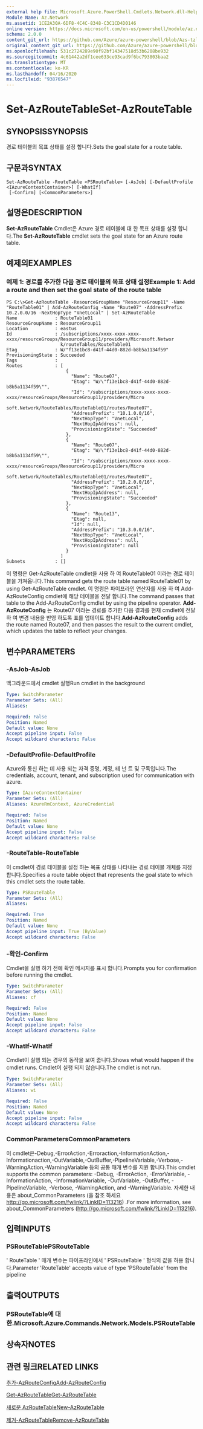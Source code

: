 ```yaml
---
external help file: Microsoft.Azure.PowerShell.Cmdlets.Network.dll-Help.xml
Module Name: Az.Network
ms.assetid: 1CE2A30A-6DF8-4C4C-8348-C3C1CD4D0146
online version: https://docs.microsoft.com/en-us/powershell/module/az.network/set-azroutetable
schema: 2.0.0
content_git_url: https://github.com/Azure/azure-powershell/blob/Azs-tzl/src/Network/Network/help/Set-AzRouteTable.md
original_content_git_url: https://github.com/Azure/azure-powershell/blob/Azs-tzl/src/Network/Network/help/Set-AzRouteTable.md
ms.openlocfilehash: 531c2724289e90f92bf14347518d53b6208be932
ms.sourcegitcommit: 4c61442a2df1cee633ce93cad9f6bc793803baa2
ms.translationtype: MT
ms.contentlocale: ko-KR
ms.lasthandoff: 04/16/2020
ms.locfileid: "93876547"
---
```

# <span data-ttu-id="82922-101">Set-AzRouteTable</span><span class="sxs-lookup"><span data-stu-id="82922-101">Set-AzRouteTable</span></span>

## <span data-ttu-id="82922-102">SYNOPSIS</span><span class="sxs-lookup"><span data-stu-id="82922-102">SYNOPSIS</span></span>
<span data-ttu-id="82922-103">경로 테이블의 목표 상태를 설정 합니다.</span><span class="sxs-lookup"><span data-stu-id="82922-103">Sets the goal state for a route table.</span></span>

## <span data-ttu-id="82922-104">구문과</span><span class="sxs-lookup"><span data-stu-id="82922-104">SYNTAX</span></span>

```
Set-AzRouteTable -RouteTable <PSRouteTable> [-AsJob] [-DefaultProfile <IAzureContextContainer>] [-WhatIf]
 [-Confirm] [<CommonParameters>]
```

## <span data-ttu-id="82922-105">설명은</span><span class="sxs-lookup"><span data-stu-id="82922-105">DESCRIPTION</span></span>
<span data-ttu-id="82922-106">**Set-AzRouteTable** Cmdlet은 Azure 경로 테이블에 대 한 목표 상태를 설정 합니다.</span><span class="sxs-lookup"><span data-stu-id="82922-106">The **Set-AzRouteTable** cmdlet sets the goal state for an Azure route table.</span></span>

## <span data-ttu-id="82922-107">예제의</span><span class="sxs-lookup"><span data-stu-id="82922-107">EXAMPLES</span></span>

### <span data-ttu-id="82922-108">예제 1: 경로를 추가한 다음 경로 테이블의 목표 상태 설정</span><span class="sxs-lookup"><span data-stu-id="82922-108">Example 1: Add a route and then set the goal state of the route table</span></span>
```
PS C:\>Get-AzRouteTable -ResourceGroupName "ResourceGroup11" -Name "RouteTable01" | Add-AzRouteConfig -Name "Route07" -AddressPrefix 10.2.0.0/16 -NextHopType "VnetLocal" | Set-AzRouteTable
Name              : RouteTable01
ResourceGroupName : ResourceGroup11
Location          : eastus
Id                : /subscriptions/xxxx-xxxx-xxxx-xxxx/resourceGroups/ResourceGroup11/providers/Microsoft.Networ
                    k/routeTables/RouteTable01
Etag              : W/"f13e1bc8-d41f-44d0-882d-b8b5a1134f59"
ProvisioningState : Succeeded
Tags              : 
Routes            : [
                      {
                        "Name": "Route07",
                        "Etag": "W/\"f13e1bc8-d41f-44d0-882d-b8b5a1134f59\"",
                        "Id": "/subscriptions/xxxx-xxxx-xxxx-xxxx/resourceGroups/ResourceGroup11/providers/Micro
                    soft.Network/RouteTables/RouteTable01/routes/Route07",
                        "AddressPrefix": "10.1.0.0/16",
                        "NextHopType": "VnetLocal",
                        "NextHopIpAddress": null, 
                        "ProvisioningState": "Succeeded"
                      },
                      {
                        "Name": "Route07",
                        "Etag": "W/\"f13e1bc8-d41f-44d0-882d-b8b5a1134f59\"",
                        "Id": "/subscriptions/xxxx-xxxx-xxxx-xxxx/resourceGroups/ResourceGroup11/providers/Micro
                    soft.Network/RouteTables/RouteTable01/routes/Route07",
                        "AddressPrefix": "10.2.0.0/16",
                        "NextHopType": "VnetLocal",
                        "NextHopIpAddress": null, 
                        "ProvisioningState": "Succeeded"
                      },
                      {
                        "Name": "Route13",
                        "Etag": null, 
                        "Id": null, 
                        "AddressPrefix": "10.3.0.0/16",
                        "NextHopType": "VnetLocal",
                        "NextHopIpAddress": null, 
                        "ProvisioningState": null
                      }
                    ] 
Subnets           : []
```

<span data-ttu-id="82922-109">이 명령은 Get-AzRouteTable cmdlet을 사용 하 여 RouteTable01 이라는 경로 테이블을 가져옵니다.</span><span class="sxs-lookup"><span data-stu-id="82922-109">This command gets the route table named RouteTable01 by using Get-AzRouteTable cmdlet.</span></span>
<span data-ttu-id="82922-110">이 명령은 파이프라인 연산자를 사용 하 여 Add-AzRouteConfig cmdlet에 해당 테이블을 전달 합니다.</span><span class="sxs-lookup"><span data-stu-id="82922-110">The command passes that table to the Add-AzRouteConfig cmdlet by using the pipeline operator.</span></span>
<span data-ttu-id="82922-111">**Add-AzRouteConfig** 는 Route07 이라는 경로를 추가한 다음 결과를 현재 cmdlet에 전달 하 여 변경 내용을 반영 하도록 표를 업데이트 합니다.</span><span class="sxs-lookup"><span data-stu-id="82922-111">**Add-AzRouteConfig** adds the route named Route07, and then passes the result to the current cmdlet, which updates the table to reflect your changes.</span></span>

## <span data-ttu-id="82922-112">변수</span><span class="sxs-lookup"><span data-stu-id="82922-112">PARAMETERS</span></span>

### <span data-ttu-id="82922-113">-AsJob</span><span class="sxs-lookup"><span data-stu-id="82922-113">-AsJob</span></span>
<span data-ttu-id="82922-114">백그라운드에서 cmdlet 실행</span><span class="sxs-lookup"><span data-stu-id="82922-114">Run cmdlet in the background</span></span>

```yaml
Type: SwitchParameter
Parameter Sets: (All)
Aliases: 

Required: False
Position: Named
Default value: None
Accept pipeline input: False
Accept wildcard characters: False
```

### <span data-ttu-id="82922-115">-DefaultProfile</span><span class="sxs-lookup"><span data-stu-id="82922-115">-DefaultProfile</span></span>
<span data-ttu-id="82922-116">Azure와 통신 하는 데 사용 되는 자격 증명, 계정, 테 넌 트 및 구독입니다.</span><span class="sxs-lookup"><span data-stu-id="82922-116">The credentials, account, tenant, and subscription used for communication with azure.</span></span>

```yaml
Type: IAzureContextContainer
Parameter Sets: (All)
Aliases: AzureRmContext, AzureCredential

Required: False
Position: Named
Default value: None
Accept pipeline input: False
Accept wildcard characters: False
```

### <span data-ttu-id="82922-117">-RouteTable</span><span class="sxs-lookup"><span data-stu-id="82922-117">-RouteTable</span></span>
<span data-ttu-id="82922-118">이 cmdlet이 경로 테이블을 설정 하는 목표 상태를 나타내는 경로 테이블 개체를 지정 합니다.</span><span class="sxs-lookup"><span data-stu-id="82922-118">Specifies a route table object that represents the goal state to which this cmdlet sets the route table.</span></span>

```yaml
Type: PSRouteTable
Parameter Sets: (All)
Aliases: 

Required: True
Position: Named
Default value: None
Accept pipeline input: True (ByValue)
Accept wildcard characters: False
```

### <span data-ttu-id="82922-119">-확인</span><span class="sxs-lookup"><span data-stu-id="82922-119">-Confirm</span></span>
<span data-ttu-id="82922-120">Cmdlet을 실행 하기 전에 확인 메시지를 표시 합니다.</span><span class="sxs-lookup"><span data-stu-id="82922-120">Prompts you for confirmation before running the cmdlet.</span></span>

```yaml
Type: SwitchParameter
Parameter Sets: (All)
Aliases: cf

Required: False
Position: Named
Default value: None
Accept pipeline input: False
Accept wildcard characters: False
```

### <span data-ttu-id="82922-121">-WhatIf</span><span class="sxs-lookup"><span data-stu-id="82922-121">-WhatIf</span></span>
<span data-ttu-id="82922-122">Cmdlet이 실행 되는 경우의 동작을 보여 줍니다.</span><span class="sxs-lookup"><span data-stu-id="82922-122">Shows what would happen if the cmdlet runs.</span></span> <span data-ttu-id="82922-123">Cmdlet이 실행 되지 않습니다.</span><span class="sxs-lookup"><span data-stu-id="82922-123">The cmdlet is not run.</span></span>

```yaml
Type: SwitchParameter
Parameter Sets: (All)
Aliases: wi

Required: False
Position: Named
Default value: None
Accept pipeline input: False
Accept wildcard characters: False
```

### <span data-ttu-id="82922-124">CommonParameters</span><span class="sxs-lookup"><span data-stu-id="82922-124">CommonParameters</span></span>
<span data-ttu-id="82922-125">이 cmdlet은-Debug,-ErrorAction,-Erroraction,-InformationAction,-Informationaction,-OutVariable,-OutBuffer,-PipelineVariable,-Verbose,-WarningAction,-WarningVariable 등의 공통 매개 변수를 지원 합니다.</span><span class="sxs-lookup"><span data-stu-id="82922-125">This cmdlet supports the common parameters: -Debug, -ErrorAction, -ErrorVariable, -InformationAction, -InformationVariable, -OutVariable, -OutBuffer, -PipelineVariable, -Verbose, -WarningAction, and -WarningVariable.</span></span> <span data-ttu-id="82922-126">자세한 내용은 about_CommonParameters (을 참조 하세요 http://go.microsoft.com/fwlink/?LinkID=113216) .</span><span class="sxs-lookup"><span data-stu-id="82922-126">For more information, see about_CommonParameters (http://go.microsoft.com/fwlink/?LinkID=113216).</span></span>

## <span data-ttu-id="82922-127">입력</span><span class="sxs-lookup"><span data-stu-id="82922-127">INPUTS</span></span>

### <span data-ttu-id="82922-128">PSRouteTable</span><span class="sxs-lookup"><span data-stu-id="82922-128">PSRouteTable</span></span>
<span data-ttu-id="82922-129">' RouteTable ' 매개 변수는 파이프라인에서 ' PSRouteTable ' 형식의 값을 허용 합니다.</span><span class="sxs-lookup"><span data-stu-id="82922-129">Parameter 'RouteTable' accepts value of type 'PSRouteTable' from the pipeline</span></span>

## <span data-ttu-id="82922-130">출력</span><span class="sxs-lookup"><span data-stu-id="82922-130">OUTPUTS</span></span>

### <span data-ttu-id="82922-131">PSRouteTable에 대 한.</span><span class="sxs-lookup"><span data-stu-id="82922-131">Microsoft.Azure.Commands.Network.Models.PSRouteTable</span></span>

## <span data-ttu-id="82922-132">상속자</span><span class="sxs-lookup"><span data-stu-id="82922-132">NOTES</span></span>

## <span data-ttu-id="82922-133">관련 링크</span><span class="sxs-lookup"><span data-stu-id="82922-133">RELATED LINKS</span></span>

[<span data-ttu-id="82922-134">추가-AzRouteConfig</span><span class="sxs-lookup"><span data-stu-id="82922-134">Add-AzRouteConfig</span></span>](./Add-AzRouteConfig.md)

[<span data-ttu-id="82922-135">Get-AzRouteTable</span><span class="sxs-lookup"><span data-stu-id="82922-135">Get-AzRouteTable</span></span>](./Get-AzRouteTable.md)

[<span data-ttu-id="82922-136">새로운 AzRouteTable</span><span class="sxs-lookup"><span data-stu-id="82922-136">New-AzRouteTable</span></span>](./New-AzRouteTable.md)

[<span data-ttu-id="82922-137">제거-AzRouteTable</span><span class="sxs-lookup"><span data-stu-id="82922-137">Remove-AzRouteTable</span></span>](./Remove-AzRouteTable.md)


